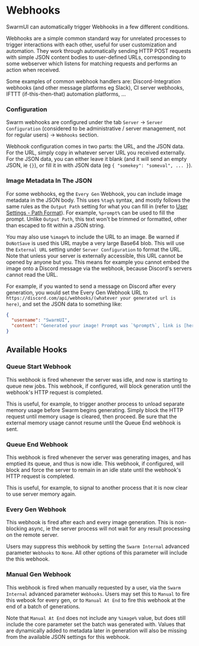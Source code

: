 # Webhooks

SwarmUI can automatically trigger Webhooks in a few different conditions.

Webhooks are a simple common standard way for unrelated processes to trigger interactions with each other, useful for user customization and automation. They work through automatically sending HTTP POST requests with simple JSON content bodies to user-defined URLs, corresponding to some webserver which listens for matching requests and performs an action when received.

Some examples of common webhook handlers are: Discord-Integration webhooks (and other message platforms eg Slack), CI server webhooks, IFTTT (if-this-then-that) automation platforms, ...

### Configuration

Swarm webhooks are configured under the tab `Server` -> `Server Configuration` (considered to be administrative / server management, not for regular users) -> `Webhooks` section.

Webhook configuration comes in two parts: the URL, and the JSON data. For the URL, simply copy in whatever server URL you received externally. For the JSON data, you can either leave it blank (and it will send an empty JSON, ie `{}`), or fill it in with JSON data (eg `{ "somekey": "someval", ... }`).

### Image Metadata In The JSON

For some webhooks, eg the `Every Gen` Webhook, you can include image metadata in the JSON body. This uses `%tag%` syntax, and mostly follows the same rules as the `Output Path` setting for what you can fill in (refer to [User Settings - Path Format](/docs/User%20Settings.md#path-format)). For example, `%prompt%` can be used to fill the prompt. Unlike `Output Path`, this text won't be trimmed or formatted, other than escaped to fit within a JSON string.

You may also use `%image%` to include the URL to an image. Be warned if `DoNotSave` is used this URL maybe a very large Base64 blob. This will use the `External URL` setting under `Server Configuration` to format the URL. Note that unless your server is externally accessible, this URL cannot be opened by anyone but you. This means for example you cannot embed the image onto a Discord message via the webhook, because Discord's servers cannot read the URL.

For example, if you wanted to send a message on Discord after every generation, you would set the Every Gen Webhook URL to `https://discord.com/api/webhooks/(whatever your generated url is here)`, and set the JSON data to something like:
```json
{
  "username": "SwarmUI",
  "content": "Generated your image! Prompt was `%prompt%`, link is [here!](%image%)"
}
```

## Available Hooks

### Queue Start Webhook

This webhook is fired whenever the server was idle, and now is starting to queue new jobs. This webhook, if configured, will block generation until the webhook's HTTP request is completed.

This is useful, for example, to trigger another process to unload separate memory usage before Swarm begins generating. Simply block the HTTP request until memory usage is cleared, then proceed. Be sure that the external memory usage cannot resume until the Queue End webhook is sent.

### Queue End Webhook

This webhook is fired whenever the server was generating images, and has emptied its queue, and thus is now idle. This webhook, if configured, will block and force the server to remain in an idle state until the webhook's HTTP request is completed.

This is useful, for example, to signal to another process that it is now clear to use server memory again.

### Every Gen Webhook

This webhook is fired after each and every image generation. This is non-blocking async, ie the server process will not wait for any result processing on the remote server.

Users may suppress this webhook by setting the `Swarm Internal` advanced parameter `Webhooks` to `None`. All other options of this parameter will include the this webhook.

### Manual Gen Webhook

This webhook is fired when manually requested by a user, via the `Swarm Internal` advanced parameter `Webhooks`. Users may set this to `Manual` to fire this webook for every gen, or to `Manual At End` to fire this webhook at the end of a batch of generations.

Note that `Manual At End` does not include any `%image%` value, but does still include the core parameter set the batch was generated with. Values that are dynamically added to metadata later in generation will also be missing from the available JSON settings for this webhook.
